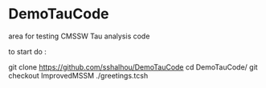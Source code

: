 DemoTauCode
===========

area for testing CMSSW Tau analysis code


to start do :

git clone https://github.com/sshalhou/DemoTauCode
cd DemoTauCode/
git checkout ImprovedMSSM
./greetings.tcsh
